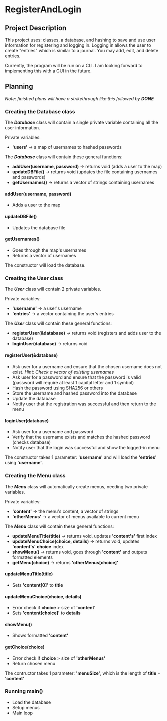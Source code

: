 # RegisterAndLogin

## Project Description
This project uses: classes, a database, and hashing to save and use user information for registering and logging in. Logging in allows the user to create "entries" which is similar to a journal. You may add, edit, and delete entries.

Currently, the program will be run on a CLI. I am looking forward to implementing this with a GUI in the future.


## Planning
_Note: finished plans will have a strikethrough ~~like this~~ followed by __DONE___


### Creating the Database class
The ***Database*** class will contain a single private variable containing all the user information.

Private variables:
- __'users'__ -> a map of usernames to hashed passwords

The ***Database*** class will contain these general functions:
- __addUser(username, password)__ -> returns void (adds a user to the map)
- __updateDBFile()__ -> returns void (updates the file containing usernames and passwords)
- __getUsernames()__ -> returns a vector of strings containing usernames

#### addUser(username, password)
- Adds a user to the map

#### updateDBFile()
- Updates the database file

#### getUsernames()
- Goes through the map's usernames 
- Returns a vector of usernames

The constructor will load the database.


### Creating the User class
The ***User*** class will contain 2 private variables.

Private variables:
- __'username'__ -> a user's username
- __'entries'__ -> a vector containing the user's entries

The ***User*** class will contain these general functions:
- __registerUser(&database)__ -> returns void (registers and adds user to the database)
- __loginUser(database)__ -> returns void

#### registerUser(&database)
- Ask user for a username and ensure that the chosen username does not exist. _Hint: Check a vector of existing usernames_
- Ask user for a password and ensure that the password is valid (password will require at least 1 capital letter and 1 symbol)
- Hash the password using SHA256 or others
- Store the username and hashed password into the database
- Update the database
- Notify user that the registration was successful and then return to the menu

#### loginUser(database)
- Ask user for a username and password
- Verify that the username exists and matches the hashed password (checks database)
- Notify user that the login was successful and show the logged-in menu

The constructor takes 1 parameter: __'username'__ and will load the __'entries'__ using __'username'__.


### Creating the Menu class
The ***Menu*** class will automatically create menus, needing two private variables.

Private variables:
- __'content'__ -> the menu's content, a vector of strings
- __'otherMenus'__ -> a vector of menus available to current menu

The ***Menu*** class will contain these general functions:
- __updateMenuTitle(title)__ -> returns void, updates __'content's'__ first index
- __updateMenuChoice(choice, details)__ -> returns void, updates __'content's'__ __choice__ index
- __showMenu()__ -> returns void, goes through __'content'__ and outputs formatted elements
- __getMenu(choice)__ -> returns __'otherMenus[choice]'__

#### updateMenuTitle(title)
- Sets __'content[0]'__ to __title__

#### updateMenuChoice(choice, details)
- Error check if __choice__ > size of __'content'__
- Sets __'content[choice]'__ to __details__

#### showMenu()
- Shows formatted __'content'__

#### getChoice(choice)
- Error check if __choice__ > size of __'otherMenus'__
- Return chosen menu

The contructor takes 1 parameter: __'menuSize'__, which is the length of __title__ + __'content'__


### Running main()
- Load the database
- Setup menus
- Main loop
